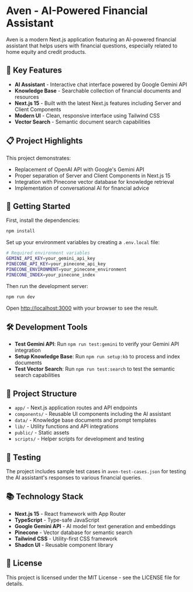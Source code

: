 # Aven - AI-Powered Financial Assistant

Aven is a modern Next.js application featuring an AI-powered financial assistant that helps users with financial questions, especially related to home equity and credit products.

## 🌟 Key Features

- **AI Assistant** - Interactive chat interface powered by Google Gemini API
- **Knowledge Base** - Searchable collection of financial documents and resources
- **Next.js 15** - Built with the latest Next.js features including Server and Client Components
- **Modern UI** - Clean, responsive interface using Tailwind CSS
- **Vector Search** - Semantic document search capabilities

## 📋 Project Highlights

This project demonstrates:

- Replacement of OpenAI API with Google's Gemini API
- Proper separation of Server and Client Components in Next.js 15
- Integration with Pinecone vector database for knowledge retrieval
- Implementation of conversational AI for financial advice

## 🚀 Getting Started

First, install the dependencies:

```bash
npm install
```

Set up your environment variables by creating a `.env.local` file:

```bash
# Required environment variables
GEMINI_API_KEY=your_gemini_api_key
PINECONE_API_KEY=your_pinecone_api_key
PINECONE_ENVIRONMENT=your_pinecone_environment
PINECONE_INDEX=your_pinecone_index
```

Then run the development server:

```bash
npm run dev
```

Open [http://localhost:3000](http://localhost:3000) with your browser to see the result.

## 🛠️ Development Tools

- **Test Gemini API**: Run `npm run test:gemini` to verify your Gemini API integration
- **Setup Knowledge Base**: Run `npm run setup:kb` to process and index documents
- **Test Vector Search**: Run `npm run test:search` to test the semantic search capabilities

## 📁 Project Structure

- `app/` - Next.js application routes and API endpoints
- `components/` - Reusable UI components including the AI assistant
- `data/` - Knowledge base documents and prompt templates
- `lib/` - Utility functions and API integrations
- `public/` - Static assets
- `scripts/` - Helper scripts for development and testing

## 🧪 Testing

The project includes sample test cases in `aven-test-cases.json` for testing the AI assistant's responses to various financial queries.

## 📚 Technology Stack

- **Next.js 15** - React framework with App Router
- **TypeScript** - Type-safe JavaScript
- **Google Gemini API** - AI model for text generation and embeddings
- **Pinecone** - Vector database for semantic search
- **Tailwind CSS** - Utility-first CSS framework
- **Shadcn UI** - Reusable component library

## 📄 License

This project is licensed under the MIT License - see the LICENSE file for details.

